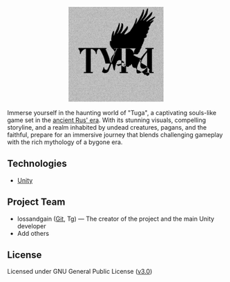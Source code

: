 <p align="center">
    <img src="/imgs/tuga.jpg" width="220" height="220" />
</p>

Immerse yourself in the haunting world of "Tuga", a captivating souls-like game set in the [ancient Rus' era](https://es.wikipedia.org/wiki/Rus_de_Kiev). With its stunning visuals, compelling storyline, and a realm inhabited by undead creatures, pagans, and the faithful, prepare for an immersive journey that blends challenging gameplay with the rich mythology of a bygone era.

## Technologies
- [Unity](https://unity.com/)

## Project Team

- lossandgain ([Git](https://github.com/lossandgain), Tg) — The creator of the project and the main Unity developer
- Add others

## License

Licensed under GNU General Public License ([v3.0](https://www.gnu.org/licenses/gpl-3.0.txt))

